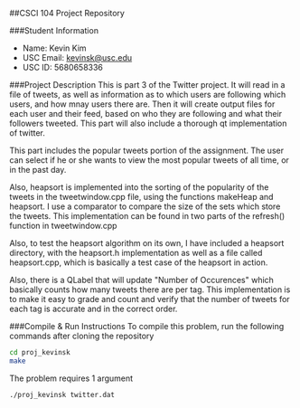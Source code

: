 ##CSCI 104 Project Repository

###Student Information
  + Name: Kevin Kim
  + USC Email: kevinsk@usc.edu
  + USC ID: 5680658336

###Project Description
This is part 3 of the Twitter project. It will read in a file of tweets, as well as information as to which users are following which users, and how mnay users there are. Then it will create output files for each user and their feed, based on who they are following and what their followers tweeted. This part will also include a thorough qt implementation of twitter.

This part includes the popular tweets portion of the assignment. The user can select if he or she wants to view the most popular tweets of all time, or in the past day.

Also, heapsort is implemented into the sorting of the popularity of the tweets in the tweetwindow.cpp file, using the functions makeHeap and heapsort. I use a comparator to compare the size of the sets which store the tweets.
This implementation can be found in two parts of the refresh() function in tweetwindow.cpp

Also, to test the heapsort algorithm on its own, I have included a heapsort directory, with the heapsort.h implementation as well as a file called heapsort.cpp, which is basically a test case of the heapsort in action.

Also, there is a QLabel that will update "Number of Occurences" which basically counts how many tweets there are per tag. This implementation is to make it easy to grade and count and verify that the number of tweets for each tag is accurate and in the correct order.


###Compile & Run Instructions
To compile this problem, run the following commands after cloning the repository
```bash
cd proj_kevinsk
make
```

The problem requires 1 argument
```bash
./proj_kevinsk twitter.dat
```